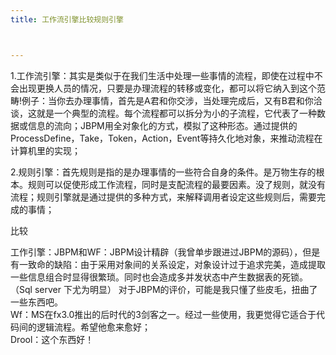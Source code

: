 ```yaml
---
title: 工作流引擎比较规则引擎



---
```

1.工作流引擎：其实是类似于在我们生活中处理一些事情的流程，即使在过程中不会出现更换人员的情况，只要是办理流程的转移或变化，都可以将它纳入到这个范畴!例子：当你去办理事情，首先是A君和你交涉，当处理完成后，又有B君和你洽谈，这就是一个典型的流程。每个流程都可以拆分为小的子流程，它代表了一种数据或信息的流向；JBPM用全对象化的方式，模拟了这种形态。通过提供的ProcessDefine，Take，Token，Action，Event等持久化地对象，来推动流程在计算机里的实现；

2.规则引擎：首先规则是指的是办理事情的一些符合自身的条件。是万物生存的根本。规则可以促使形成工作流程，同时是支配流程的最要因素。没了规则，就没有流程；规则引擎就是通过提供的多种方式，来解释调用者设定这些规则后，需要完成的事情；

比较

工作引擎：JBPM和WF：JBPM设计精辟（我曾单步跟进过JBPM的源码），但是有一致命的缺陷：由于采用对象间的关系设定，对象设计过于追求完美，造成提取一些信息组合时显得很繁琐。同时也会造成多并发状态中产生数据表的死锁。（Sql server 下尤为明显） 对于JBPM的评价，可能是我只懂了些皮毛，扭曲了一些东西吧。  
Wf：MS在fx3.0推出的后时代的3剑客之一。经过一些使用，我更觉得它适合于代码间的逻辑流程。希望他愈来愈好；  
Drool：这个东西好！
